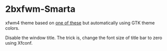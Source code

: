 # 2bxfwm-Smarta
xfwm4 theme based on [one of these](https://github.com/addy-dclxvi/xfwm4-theme-collections) but automatically using GTK theme colors.

Disable the window title. The trick is, change the font size of title bar to zero using Xfconf.
